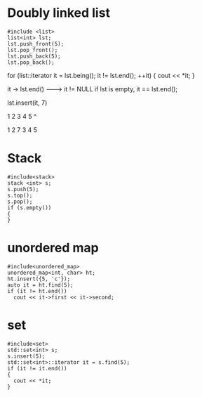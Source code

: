 # Doubly linked list
```
#include <list>
list<int> lst;
lst.push_front(5);
lst.pop_front();
lst.push_back(5);
lst.pop_back();
```
for (list<int>::iterator it = lst.being(); it != lst.end(); ++it)
{
  cout << *it;
}

it -> lst.end() ---> it != NULL
if lst is empty, it == lst.end();

lst.insert(it, 7)

1 2 3 4 5
    ^

1 2 7 3 4 5

# Stack
```
#include<stack>
stack <int> s;
s.push(5);
s.top();
s.pop();
if (s.empty())
{
}
```
# unordered map
```
#include<unordered_map>
unordered_map<int, char> ht;
ht.insert({5, 'c'});
auto it = ht.find(5);
if (it != ht.end())
  cout << it->first << it->second;
```

# set
```
#include<set>
std::set<int> s;
s.insert(5);
std::set<int>::iterator it = s.find(5);
if (it != it.end())
{
  cout << *it;
}
```

